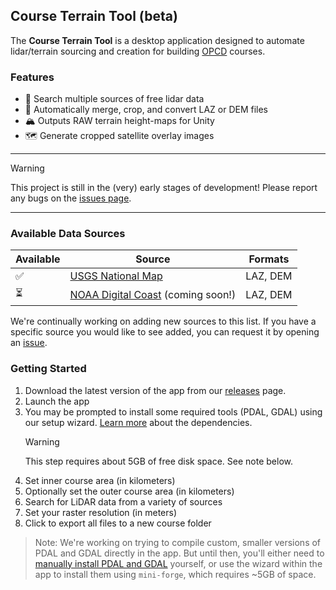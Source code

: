 ## Course Terrain Tool (beta)

The **Course Terrain Tool** is a desktop application designed to automate lidar/terrain sourcing and creation for building [OPCD](https://zerosandonesgcd.com/opcd-course-creation/) courses.

### Features

- 🔎 Search multiple sources of free lidar data
- 🚀 Automatically merge, crop, and convert LAZ or DEM files
- 🏔️ Outputs RAW terrain height-maps for Unity
- 🗺️ Generate cropped satellite overlay images

---

> [!WARNING]
> This project is still in the (very) early stages of development! Please report any bugs on the [issues page](https://github.com/dudewheresmycode/course-terrain-tool/issues).

---

### Available Data Sources

| Available | Source                                                                                      | Formats  |
| --------- | ------------------------------------------------------------------------------------------- | -------- |
| ✅        | [USGS National Map](https://www.usgs.gov/programs/national-geospatial-program/national-map) | LAZ, DEM |
| ⏳        | [NOAA Digital Coast](https://coast.noaa.gov/dataviewer/#/lidar/search/) (coming soon!)      | LAZ, DEM |

We're continually working on adding new sources to this list. If you have a specific source you would like to see added, you can request it by opening an [issue](https://github.com/dudewheresmycode/course-terrain-tool/issues/new?title=Data%20Source%20Request:%20&labels=data-request).

### Getting Started

1. Download the latest version of the app from our [releases](/releases) page.
2. Launch the app
3. You may be prompted to install some required tools (PDAL, GDAL) using our setup wizard. [Learn more](https://ctt.opengolfsim.com/Dependencies) about the dependencies.
      > [!WARNING]
      > This step requires about 5GB of free disk space. See note below.
4. Set inner course area (in kilometers)
5. Optionally set the outer course area (in kilometers)
6. Search for LiDAR data from a variety of sources
7. Set your raster resolution (in meters)
8. Click to export all files to a new course folder


> Note: We're working on trying to compile custom, smaller versions of PDAL and GDAL directly in the app. But until then, you'll either need to [manually install PDAL and GDAL](https://ctt.opengolfsim.com/Dependencies#manually-install-tools) yourself, or use the wizard within the app to install them using `mini-forge`, which requires ~5GB of space.